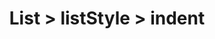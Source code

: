 ---
title: List > listStyle > indent
redirect_to: "/releases/v11.0.0/developers/obo_nodes/indent"
---